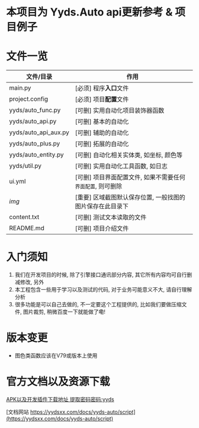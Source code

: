 # 本项目为 Yyds.Auto api更新参考 & 项目例子

# 文件一览
| 文件/目录                | 作用                                 |
|----------------------|------------------------------------|
| main.py              | [必须] 程序**入口**文件                    |  
| project.config       | [必须] 项目**配置**文件                    |
| yyds/auto_func.py    | [可删] 实用自动化项目装饰器函数                  |
| yyds/auto_api.py     | [可删] 基本的自动化                        |
| yyds/auto_api_aux.py | [可删] 辅助的自动化                        |
| yyds/auto_plus.py    | [可删] 拓展的自动化                        |
| yyds/auto_entity.py  | [可删] 自动化相关实体类, 如坐标, 颜色等            |
| yyds/util.py         | [可删] 实用自动化工具函数, 如日志                |
| ui.yml               | [可删] 项目界面配置文件, 如果不需要任何`界面配置`, 则可删除 |  
| _img_                | [重要] 区域截图默认保存位置, 一般找图的图片保存在此目录下    |  
| content.txt          | [可删] 测试文本读取的文件                     |
| README.md            | [可删] 项目介绍文件                        |  


# 入门须知
1. 我们在开发项目的时候, 除了引擎接口通讯部分内容, 其它所有内容均可自行删减修改, 另外
2. 本工程包含一些用于学习以及测试的代码, 对于业务可能意义不大, 请自行理解分析
3. 很多功能是可以自己去做的, 不一定要这个工程提供的, 比如我们要做压缩文件, 图片裁剪, 稍微百度一下就能做了嘞!

# 版本变更
- 图色类函数应该在V79或版本上使用

# 官方文档以及资源下载
[APK以及开发插件下载地址 提取密码密码:yyds](https://chensiji.lanzoum.com/b00qihxte)

[文档网站 https://yydsxx.com/docs/yyds-auto/script](https://yydsxx.com/docs/yyds-auto/script)

